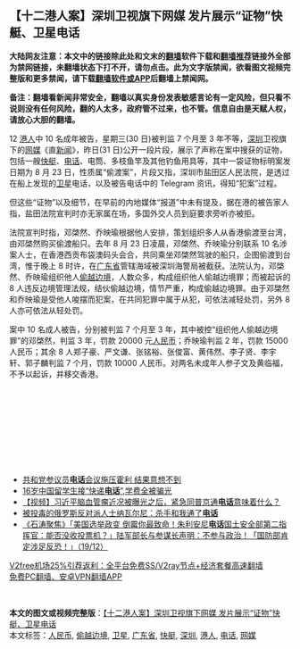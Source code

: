  <h2>【十二港人案】深圳卫视旗下网媒 发片展示“证物”快艇、卫星电话</h2> <p class="notice"><b>大陆网友注意：本文中的链接除此处和文末的<a href="https://github.com/bannedbook/fanqiang" >翻墙</a>软件下载和<a href="https://github.com/killgcd/justmysocks/blob/master/README.md">翻墙推荐</a>链接外全部为禁网链接，未翻墙状态下打不开，请勿点击。此为文字版禁闻，欲看图文视频完整版和更多禁闻，请下载<a href="https://github.com/bannedbook/fanqiang">翻墙软件或APP</a>后翻墙上禁闻网。</p><p>备注：翻墙看新闻非常安全，翻墙以真实身份发表敏感言论有一定风险，但只看不说则没有任何风险，翻的人太多，政府管不过来，也不管。信息自由是天赋人权，请放心大胆的翻墙。</b></p>  <div class="entry">  <p>12 <a href="https://www.bannedbook.org/bnews/tag/%e6%b8%af%e4%ba%ba/" class="st_tag internal_tag" rel="tag" title="标签 港人 下的日志">港人</a>中 10 名成年被告，星期三(30 日)被判监 7 个月至 3 年不等，<a href="https://www.bannedbook.org/bnews/tag/%e6%b7%b1%e5%9c%b3/" class="st_tag internal_tag" rel="tag" title="标签 深圳 下的日志">深圳</a>卫视旗下的<a href="https://www.bannedbook.org/bnews/tag/%e7%bd%91%e5%aa%92/" class="st_tag internal_tag" rel="tag" title="标签 网媒 下的日志">网媒</a>《直<span class='wp_keywordlink_affiliate'><a href="https://www.bannedbook.org/" title="新闻">新闻</a></span>》，昨日(31 日)公开一段片段，展示了声称在案中搜获的证物，包括一艘<a href="https://www.bannedbook.org/bnews/tag/%E5%BF%AB%E8%89%87/" class="st_tag internal_tag" rel="tag" title="标签 快艇 下的日志">快艇</a>、<a href="https://www.bannedbook.org/bnews/tag/%e7%94%b5%e8%af%9d/" class="st_tag internal_tag" rel="tag" title="标签 电话 下的日志">电话</a>、电筒、多枝鱼竿及其他钓鱼用具等，其中一袋证物标明案发日期为 8 月 23 日，性质属“偷渡案”，片段又指，深圳市盐田区人民法院，是透过在船上发现的<a href="https://www.bannedbook.org/bnews/tag/%e5%8d%ab%e6%98%9f/" class="st_tag internal_tag" rel="tag" title="标签 卫星 下的日志">卫星</a>电话，以及被告电话中的 Telegram 资讯，得知“犯案”过程。</p> <p>但这些“证物”以及细节，在早前的内地媒体“报道”中未有提及，据在港的被告家人指，盐田法院宣判时亦无家属在场，多国外交人员到庭要求旁听亦被拒。</p> <p>法院宣判时指，邓棨然、乔映瑜根据他人安排，策划组织多人从香港偷渡至台湾，由邓棨然购买偷渡船只。去年 8 月 23 日凌晨，邓棨然、乔映瑜分别联系 10 名涉案人士，在香港西贡布袋澳码头会合，共同乘坐邓棨然驾驶的船只，企图偷渡到台湾，惟于晚上 8 时许，在<a href="https://www.bannedbook.org/bnews/tag/%e5%b9%bf%e4%b8%9c%e7%9c%81/" class="st_tag internal_tag" rel="tag" title="标签 广东省 下的日志">广东省</a>管辖海域被深圳海警局被截获。法院认为，邓棨然、乔映瑜组织他人<a href="https://www.bannedbook.org/bnews/tag/%E5%81%B7%E8%B6%8A%E8%BE%B9%E5%A2%83/" class="st_tag internal_tag" rel="tag" title="标签 偷越边境 下的日志">偷越边境</a>，人数众多，构成组织他人偷越边境罪；而被起诉的 8 人违反边境管理法规，结伙偷越边境，情节严重，构成偷越边境罪。由于邓棨然和乔映瑜是受他人唆摆而犯案，在共同犯罪中属于从犯，可依法减轻处罚，另外 8 人亦可依法从轻处罚。</p>  <p>案中 10 名成人被告，分别被判监 7 个月至 3 年，其中被控“组织他人偷越边境罪”的邓棨然，判监 3 年，罚款 20000 元<a href="https://www.bannedbook.org/bnews/tag/%e4%ba%ba%e6%b0%91%e5%b8%81/" class="st_tag internal_tag" rel="tag" title="标签 人民币 下的日志">人民币</a>；乔映瑜判监 2 年，罚款 15000 人民币；其余 8 人郑子豪、严文谦、张铭裕、张俊富、黄伟然、李子贤、李宇轩、郭子麟判监 7 个月，罚款 10000 人民币。对两名未成年人参子文及黄临福，不予以起诉，并移交香港。</p> <p> </p> <p> </p>  <p> </p> <p> </p> <p> </p>  <ul class='op-related-articles' title='相关阅读'> <li><a href='https://www.bannedbook.org/bnews/worldnews/20210101/1459000.html' target='_blank'>共和党参议员<b>电话</b>会议施压霍利 结果意想不到</a></li> <li><a href='https://www.bannedbook.org/bnews/lifebaike/20201231/1458554.html' target='_blank'>16岁中国留学生接“快递<b>电话</b>”,学费全被骗光</a></li> <li><a href='https://www.bannedbook.org/bnews/comments/20201231/1458081.html' target='_blank'>【视频】习近平脑血管瘤近况被曝光之后，紧急同普京通<b>电话</b>意味着什么？</a></li> <li><a href='https://www.bannedbook.org/bnews/baitai/20201223/1453426.html' target='_blank'>被投毒的俄罗斯反对派人士纳瓦尔尼：杀手和我通了<b>电话</b></a></li> <li><a href='https://www.bannedbook.org/bnews/bannedvideo/20201220/1451519.html' target='_blank'>《石涛聚焦》「美国选举政变 倒霉你最致命！朱利安尼<b>电话</b>国土安全部第二指挥官：能否没收投票机？」陆军部长与参谋长声明：不参与政治！「国防部肯定涉足反恐！」（19/12）</a></li> </ul> <p class="texttj"> <a href="https://www.bannedbook.org/forum23/topic22702.html" target="_blank">V2free机场25%引荐返利：全平台免费SS/V2ray节点+经济套餐高速翻墙</a><br/> <a href="https://github.com/bannedbook/fanqiang/wiki/%E7%A6%81%E9%97%BB%E7%BD%91%E5%AE%89%E5%8D%93%E7%BF%BB%E5%A2%99%E6%96%B0%E9%97%BBAPP" target="_blank">免费PC翻墙、安卓VPN翻墙APP</a></p><p> </p><a name='sharetosocial'></a>       <div><b>本文的图文或视频完整版</b>：<a href='https://www.bannedbook.org/bnews/comments/20210101/1459237.html'>【十二港人案】深圳卫视旗下网媒 发片展示“证物”快艇、卫星电话</a></div>  </div><!--END ENTRY--> <div class="postfooter"> <div>本文标签：<a href="https://www.bannedbook.org/bnews/tag/%e4%ba%ba%e6%b0%91%e5%b8%81/" rel="tag">人民币</a>, <a href="https://www.bannedbook.org/bnews/tag/%E5%81%B7%E8%B6%8A%E8%BE%B9%E5%A2%83/" rel="tag">偷越边境</a>, <a href="https://www.bannedbook.org/bnews/tag/%e5%8d%ab%e6%98%9f/" rel="tag">卫星</a>, <a href="https://www.bannedbook.org/bnews/tag/%e5%b9%bf%e4%b8%9c%e7%9c%81/" rel="tag">广东省</a>, <a href="https://www.bannedbook.org/bnews/tag/%E5%BF%AB%E8%89%87/" rel="tag">快艇</a>, <a href="https://www.bannedbook.org/bnews/tag/%e6%b7%b1%e5%9c%b3/" rel="tag">深圳</a>, <a href="https://www.bannedbook.org/bnews/tag/%e6%b8%af%e4%ba%ba/" rel="tag">港人</a>, <a href="https://www.bannedbook.org/bnews/tag/%e7%94%b5%e8%af%9d/" rel="tag">电话</a>, <a href="https://www.bannedbook.org/bnews/tag/%e7%bd%91%e5%aa%92/" rel="tag">网媒</a></div>  </div><!--END POSTFOOTER--> 